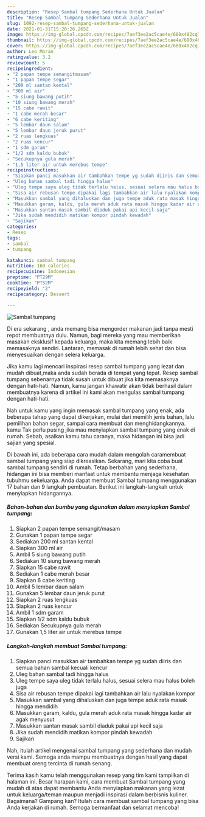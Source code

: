 ```yaml
---
description: "Resep Sambal tumpang Sederhana Untuk Jualan"
title: "Resep Sambal tumpang Sederhana Untuk Jualan"
slug: 1092-resep-sambal-tumpang-sederhana-untuk-jualan
date: 2021-01-31T15:20:26.265Z
image: https://img-global.cpcdn.com/recipes/7aef3ee2ac5cae4e/680x482cq70/sambal-tumpang-foto-resep-utama.jpg
thumbnail: https://img-global.cpcdn.com/recipes/7aef3ee2ac5cae4e/680x482cq70/sambal-tumpang-foto-resep-utama.jpg
cover: https://img-global.cpcdn.com/recipes/7aef3ee2ac5cae4e/680x482cq70/sambal-tumpang-foto-resep-utama.jpg
author: Leo Moran
ratingvalue: 3.2
reviewcount: 5
recipeingredient:
- "2 papan tempe semangitmasam"
- "1 papan tempe segar"
- "200 ml santan kental"
- "300 ml air"
- "5 siung bawang putih"
- "10 siung bawang merah"
- "15 cabe rawit"
- "1 cabe merah besar"
- "6 cabe keriting"
- "5 lembar daun salam"
- "5 lembar daun jeruk purut"
- "2 ruas lengkuas"
- "2 ruas kencur"
- "1 sdm garam"
- "1/2 sdm kaldu bubuk"
- "Secukupnya gula merah"
- "1,5 liter air untuk merebus tempe"
recipeinstructions:
- "Siapkan panci masukkan air tambahkan tempe yg sudah diiris dan semua bahan sambal kecuali kencur"
- "Uleg bahan sambal tadi hingga halus"
- "Uleg tempe saya uleg tidak terlalu halus, sesuai selera mau halus boleh juga"
- "Sisa air rebusan tempe dipakai lagi tambahkan air lalu nyalakan kompor"
- "Masukkan sambal yang dihaluskan dan juga tempe aduk rata masak hingga mendidih"
- "Masukkan garam, kaldu, gula merah aduk rata masak hingga kadar air agak menyusut"
- "Masukkan santan masak sambil diaduk pakai api kecil saja"
- "Jika sudah mendidih matikan kompor pindah kewadah"
- "Sajikan"
categories:
- Resep
tags:
- sambal
- tumpang

katakunci: sambal tumpang 
nutrition: 160 calories
recipecuisine: Indonesian
preptime: "PT29M"
cooktime: "PT52M"
recipeyield: "2"
recipecategory: Dessert

---
```



![Sambal tumpang](https://img-global.cpcdn.com/recipes/7aef3ee2ac5cae4e/680x482cq70/sambal-tumpang-foto-resep-utama.jpg)

Di era  sekarang , anda memang bisa mengorder makanan jadi tanpa mesti repot membuatnya dulu. Namun, bagi mereka yang mau memberikan masakan eksklusif kepada keluarga, maka kita memang lebih baik memasaknya sendiri. Lantaran, memasak di rumah lebih sehat dan bisa menyesuaikan dengan selera keluarga.

Jika kamu lagi mencari inspirasi resep sambal tumpang yang lezat dan mudah dibuat,maka anda sudah berada di tempat yang tepat. Resep sambal tumpang  sebenarnya tidak susah untuk dibuat jika kita memasaknya dengan hati-hati. Namun, kamu jangan khawatir akan tidak berhasil dalam membuatnya 
karena di artikel ini kami akan mengulas sambal tumpang dengan hati-hati.  



Nah untuk kamu yang ingin memasak sambal tumpang yang enak, ada beberapa tahap yang dapat dikerjakan, mulai dari memilih jenis bahan, lalu pemilihan bahan segar, sampai cara membuat dan menghidangkannya. kamu Tak perlu pusing jika mau menyiapkan sambal tumpang yang enak di rumah. Sebab, asalkan kamu  tahu caranya, maka hidangan ini bisa jadi sajian yang spesial.

Di bawah ini, ada beberapa cara mudah dalam mengolah caramembuat sambal tumpang yang siap dikreasikan. Sekarang, mari kita coba buat sambal tumpang sendiri di rumah. Tetap berbahan yang sederhana, hidangan ini bisa memberi manfaat untuk membantu menjaga kesehatan tubuhmu sekeluarga. Anda dapat membuat Sambal tumpang menggunakan 17 bahan dan 9 langkah pembuatan. Berikut ini langkah-langkah untuk menyiapkan hidangannya.

<!--inarticleads1-->

##### Bahan-bahan dan bumbu yang digunakan dalam menyiapkan Sambal tumpang:

1. Siapkan 2 papan tempe semangit/masam
1. Gunakan 1 papan tempe segar
1. Sediakan 200 ml santan kental
1. Siapkan 300 ml air
1. Ambil 5 siung bawang putih
1. Sediakan 10 siung bawang merah
1. Siapkan 15 cabe rawit
1. Sediakan 1 cabe merah besar
1. Siapkan 6 cabe keriting
1. Ambil 5 lembar daun salam
1. Gunakan 5 lembar daun jeruk purut
1. Siapkan 2 ruas lengkuas
1. Siapkan 2 ruas kencur
1. Ambil 1 sdm garam
1. Siapkan 1/2 sdm kaldu bubuk
1. Sediakan Secukupnya gula merah
1. Gunakan 1,5 liter air untuk merebus tempe




<!--inarticleads2-->

##### Langkah-langkah membuat Sambal tumpang:

1. Siapkan panci masukkan air tambahkan tempe yg sudah diiris dan semua bahan sambal kecuali kencur
1. Uleg bahan sambal tadi hingga halus
1. Uleg tempe saya uleg tidak terlalu halus, sesuai selera mau halus boleh juga
1. Sisa air rebusan tempe dipakai lagi tambahkan air lalu nyalakan kompor
1. Masukkan sambal yang dihaluskan dan juga tempe aduk rata masak hingga mendidih
1. Masukkan garam, kaldu, gula merah aduk rata masak hingga kadar air agak menyusut
1. Masukkan santan masak sambil diaduk pakai api kecil saja
1. Jika sudah mendidih matikan kompor pindah kewadah
1. Sajikan




Nah, itulah artikel mengenai  sambal tumpang  yang sederhana dan mudah versi kami. Semoga anda mampu membuatnya dengan hasil yang dapat membuat oreng tercinta di rumah senang. 

Terima kasih kamu telah menggunakan resep yang tim kami tampilkan di halaman ini. Besar harapan kami, cara membuat  Sambal tumpang yang mudah di atas dapat membantu Anda menyiapkan makanan yang lezat untuk keluarga/teman maupun menjadi inspirasi dalam berbisnis kuliner. Bagaimana? Gampang kan? Itulah cara membuat sambal tumpang yang bisa Anda kerjakan di rumah. Semoga bermanfaat dan selamat mencoba!

